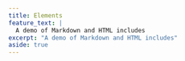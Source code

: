 ```yaml
---
title: Elements
feature_text: |
  A demo of Markdown and HTML includes
excerpt: "A demo of Markdown and HTML includes"
aside: true
---
```




